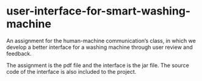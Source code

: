 # user-interface-for-smart-washing-machine

An assignment for the human-machine communication’s class, in which we develop a better interface for a washing machine through user review and feedback.

The assignment is the pdf file and the interface is the jar file. 
The source code of the interface is also included to the project. 
